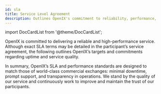 ```yaml
---
id: sla
title: Service Level Agreement
description: Outlines OpenIX's commitment to reliability, performance, and service quality, including uptime guarantees and support response times.
---
```


import DocCardList from '@theme/DocCardList';

OpenIX is committed to delivering a reliable and high-performance service. Although exact SLA terms may be detailed in the participant’s service agreement, the following outlines OpenIX’s targets and commitments regarding uptime and service quality.

In summary, OpenIX’s SLA and performance standards are designed to match those of world-class commercial exchanges: minimal downtime, prompt support, and transparency in operations. We stand by the quality of our service and continuously work to improve and maintain the trust of our participants.

<DocCardList />
